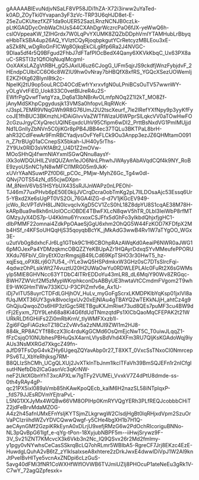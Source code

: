 gAAAAABlEvuNdjvNSaLF8VP58JDi1hZA-X72i3irww2uYaTed-k0AD_ZOyTki0Yvapan3yF3zVc-TRP3U6qHJD8et-E-25eZuCKUtezfXZF1da9oUER52SazLRnzNCNJB0czLk-pLtKGAQDycOnbWaChUsS44CXAhDgrWczrcPaO6fJX-yeWwQ6h-cslOVppeaKW_1ZIHGrdx7W0LqPvYXUMK8ZQZbDDphVmIYTAMHubLrBbyqeHbbTkSBA4up26AQ_YVIztCQyRjoqbpkgutYCrRetcyzMBLEou3xE-aSZk8N_wDgRoGnFICWg8OjkqEkCiLgRfp6Ra2J4NVGC-9Dlaa5df4r5Q9BFgud2FhbJ7dFTafPlOcBedX4Qany6XKVkKbqC_Ux63PX8auC-SRSTI3z1QflOlqNuqlMcgmI-OoXAKsLAZgVtRBH_gQ5JAxlU6uz6CJogG_UFm5qjrJS9ckdfjWnzFybjdvF_2HEndpCUlbiCC6O6c8WZIU9hw0vNray7bHBQfX8xfRS_YGQcXSezUOWemIjE2KZHXg62BlynI8tk2c-NpeIKj2tU9op5ouLRCD4OCdEwfrYxrxvfgN0uLPniBCsOuTV57wwnWY-yOLgVvtFiED_Uok833C0vetBIJreR4u2S-EWfrPgQvwfTwtgYza_Dq6a13bNBrAvOLmfpNOq2Z1I2kT_MO8Zf-jAnyMdSKhpCpgydusjk13VMSa0hfopvLRqRWcK-rJ3spL7EMR9VNqGWh9R8G76UmJ2U2tscXeurf_7le2IRefYXfNpy9p3yyKfFycoJE1fhBUC3BKmzhLHDAiGIvvVaZWTfWizaU6WPprSlLqkcVV0aTOwHwFO2cGzuJrgyCXyQrecUQINEqxdcUhV95Cfipm6wDI2_PrttBsNxdVG1PmIMUjjdNd1LGnlIyZbNVn5C0jiKGr8pPB4JBB4ec37TQLu3BKTPaL8brH-ahR32CdlFewAr9FmRBCYadjvsOvFYeFLCk9Ou3Anpp3ezJZ6QHMtamO091n_Z7trBUg01aCCnepSX5bkah-IJH40y5rThs-ZY9Ux0RlD3sVKfABt2_U4D1Z2mOVw-MOoSHhQj4fwmNlAYxmlSGwQNnu8aysY-iXk3oWDQUHILZVdQUZAm1eJO6NnLPhwhJWAyy8AbAVqdCQf4k9NY_RoBE9zyoUSnNC1yN8wMFCI1MRG05m9JkK-xUVrYAaNSuwtPZf0D6l_pCOc_PMjw-MyhZ6Gc_Tg4w0dl-QNvj7OTS54zN_d55cjwDXpn-iM_8NmV6VbS1HSYbUX43SsRJlJnWAPz0nLPEOhI-TJ46m77uxPHvb6pE50E0kijJVCrqDcra0obTmKg2pL7llLDOsaAjc53Essq6Ur5-YBxd2Xe6sUgPT0VS2Oi_76GA4lZG-d-d7V1jKGcEV949-jcWo_RcVPTdVH8LJN0lcvqcIvXgD5CV1ZcS0hL18Z8dpYU8S1cqAE38M78H-kARpBua9w8kh6nUolOCciOBDE4TBwFXLcN8qwV5hTR_0Lbl3IeiWbP8rfMTGMzyJyX4DS7p-U4Kklmu6YrvxoxCSJFfx5dGhFo3yIkbdQhjxfjgHC1-dIbPMMF22omnai4ZdkPpOAaeSjGgU6xhm2OhQG5W44FzKOD7KFDfpX2Mb4HSf_r4KFSoUHQqHjS35qoyqbBcYK_jMkAdG3wwB4Rv1W7aTYgOO_WGx3E-u2utVb0g8dxhcFJr6Lg1GTbk9C1H6CBOhpRAzAWqKd0AeaiP6NWR0aJWG16pMOJexPa4YDMzqkmcOBQZZYeKBUpAZr1HQAyrDdxqSYvMMeufePPORUXKdu76FbiV_GIryEtXOzrRmgsjjB49LCd69KpTSHO3r30HwT5_hz-xqjEsq_oPX8Lrj6O7U54_-lYLe3wQ5HSPdmkxW3GHz0sC7DTsSIrcFqi-4qdwzOhPLsikWt274vuztU20H2UWaOwYu0RDWLEPLAIc0FuRt2X6sGWMsylp5MIE8GHVNcc63YTDbC4lTRrEDDoYu43mLR8_dL6MqiY90Wv8ZRGqc-BWH7ZWVcf2M5zMypWKrphkconDsABByUE3hwtaVtCCmdmFVgom2T9whE9-WKGHmTWw733KCU-P3CPIZmfv6e_Ax1U-iDj7vITU58uyrCTDFdLGHjhOV_HuLv_myGoFgScrxLKMDPKlbYqKsp01jxlVl8afUqJMXT36UY3gvk8lvoclgxUv20xEjNIAu4gTBAYQ2wTEKkNJjH_ahtCz4g9GhQjiuQwqoZOs6HlP3zlGgc5RETBguKXJmRiwt73ud8QEs7puMF3cu4BW9drFj2Eyxm_7DY9Leh68a8Ki4G6fdUdTNmzqtdPs1XlCbQaoMqCFEPAK2t21WURkRLDfiGHiiFs2Zi0mRbKrnV_tIyWMFXxzb1l-Zgi6FQpFiAGzkoTZ18CzZvWv5a2zNMJI9ZWl1m2HJ8-884k_RP8ACYTf88czX3lc4rduKgGCMd6OsQmEjcNwT5C_T0uiwJLqqZ1-fFzCsjqO10NUbhesPBHuQsX4arnLVlysBdVhd4XFm3RU7QljKsKGAdoWqj9iyAUs3NsMXRGd7XkgcZ49fn-aJfD9TFsOpG4vkZHy6UgeqZQYavAbp0r27_T8XKT_0VxcSsTNxoCl0NmrcepPSv6TJ_XbYeRhjksg7RM-B8QLIzShCMh_UCgQLXUj2JvXTklnTbJnm1lkclTFaVh39BmSQJEFn1r2nICfgIsutHNefbDb2lCaGasnVc3qKrNW-neF2UktXGbnYhT3xcAPXLw7lgTFy2VUMEi_VvxkV7Z4dPtU8dmde-ss-0th4yRAy4gP-qc21PX5ixl089aVmb85hKAwKpoQEcb_kalM6H2nazSL58iNTplqxP-_fdS79JJEsRDVmYEjtraPvL-L5NG1XXJyMx4WQBw66VM8OPlHp0KmRYVQgYERh3PLfREQJcobbbCHiTZ2jdFeBrvMdaMZOG-A4z2h45afnUMxEFnYsIjKYTSjmZLkgrwgW2ClsdjHgBt0lqRHjxdVpm2SzuOrVaPCIzriihdWZvYDVCQwwQwgf-y5CHe4bgXH1b7H1Q-aeCAynGMf2GzpiKRkEynA0xDLrjU9xefjRMzG6w2PdOchRIcoriguBNNo-NL3pQvBpG61lgf_e-qYg-tPon-18XyjubNBPF5m--iiHwjSrywz9F-3V_Sv21iZNT7KMcvcX3k6Vkb3n2Nc_IQ9QSvx26r2Md2fmlmy-y1pgy0vNYwhsCeCasSSkrqBcLQ7ohRLmr5WBIbA5-RgreCF7Jrj8EKzc4EzE-HuwdgLQuhA2vB6tZ_zYlkIsalxseA8xhtere2zDrkJwxE4dwwlDiVpJ1W2Al9knJtPveIBvHlTye5vcnAxZNDpi6cLzGuS-5avg40dFMi3fNR1CoWXHfWlflOVWB6TVJmiUZIj8PHOcuP1ateNeEu3gRk1V-C7wY_72agQZpfesxk=